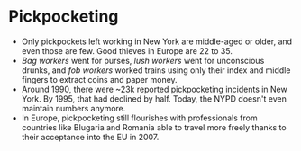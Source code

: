 Pickpocketing
=============

* Only pickpockets left working in New York are middle-aged or older, and even those are few. Good thieves in Europe are 22 to 35.
* _Bag workers_ went for purses, _lush workers_ went for unconscious drunks, and _fob workers_ worked trains using only their index and middle fingers to extract coins and paper money.
* Around 1990, there were ~23k reported pickpocketing incidents in New York. By 1995, that had declined by half. Today, the NYPD doesn't even maintain numbers anymore.
* In Europe, pickpocketing still flourishes with professionals from countries like Blugaria and Romania able to travel more freely thanks to their acceptance into the EU in 2007.

